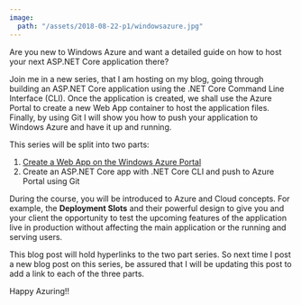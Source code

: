 ```yaml
---
image:
  path: "/assets/2018-08-22-p1/windowsazure.jpg"
---
```


Are you new to Windows Azure and want a detailed guide on how to host your next ASP.NET Core application there? 

Join me in a new series, that I am hosting on my blog, going through building an ASP.NET Core application using the .NET Core Command Line Interface (CLI). Once the application is created, we shall use the Azure Portal to create a new Web App container to host the application files. Finally, by using Git I will show you how to push your application to Windows Azure and have it up and running.

This series will be split into two parts:

1. [Create a Web App on the Windows Azure Portal](https://www.bilalhaidar.com/2018/09/create-a-web-app-on-the-windows-azure-portal)
2. Create an ASP.NET Core app with .NET Core CLI and push to Azure Portal using Git

During the course, you will be introduced to Azure and Cloud concepts. For example, the **Deployment Slots** and their powerful design to give you and your client the opportunity to test the upcoming features of the application live in production without affecting the main application or the running and serving users.

This blog post will hold hyperlinks to the two part series. So next time I post a new blog post on this series, be assured that I will be updating this post to add a link to each of the three parts.

Happy Azuring!!

